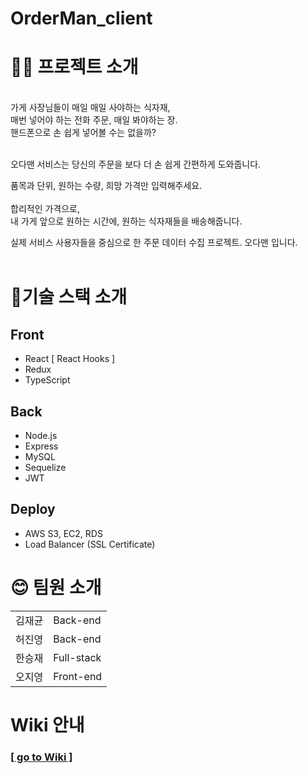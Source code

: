 # OrderMan_client

# 🚴‍♀️ 프로젝트 소개
<br/> 
가게 사장님들이 매일 매일 사야하는 식자재, <br/>
매번 넣어야 하는 전화 주문, 매일 봐야하는 장. <br/>
핸드폰으로 손 쉽게 넣어볼 수는 없을까? <br/> <br/> 

오다맨 서비스는 당신의 주문을 보다 더 손 쉽게 간편하게 도와줍니다. <br/>

품목과 단위, 원하는 수량, 희망 가격만 입력해주세요. <br/><br/>
합리적인 가격으로, <br/>
내 가게 앞으로 원하는 시간에, 원하는 식자재들을 배송해줍니다. <br/>

실제 서비스 사용자들을 중심으로 한 주문 데이터 수집 프로젝트. 오다맨 입니다.<br/><br/>

# 🔧기술 스택 소개

## Front
- React [ React Hooks ]
- Redux
- TypeScript

## Back
- Node.js
- Express
- MySQL
- Sequelize
- JWT

## Deploy
- AWS S3, EC2, RDS
- Load Balancer (SSL Certificate)


# 😊 팀원 소개

<table>
  <tr>
    <td>김재균</td>
    <td>Back-end</td>
  </tr>
  <tr>
    <td>허진영</td>
    <td>Back-end</td>
  </tr>
  <tr>
    <td>한승재</td>
    <td>Full-stack</td>
  </tr>
  <tr>
    <td>오지영</td>
    <td>Front-end</td>
  </tr>
</table>

# Wiki 안내
### [[ go to Wiki ]](https://github.com/codestates/OrderMan_client/wiki)
